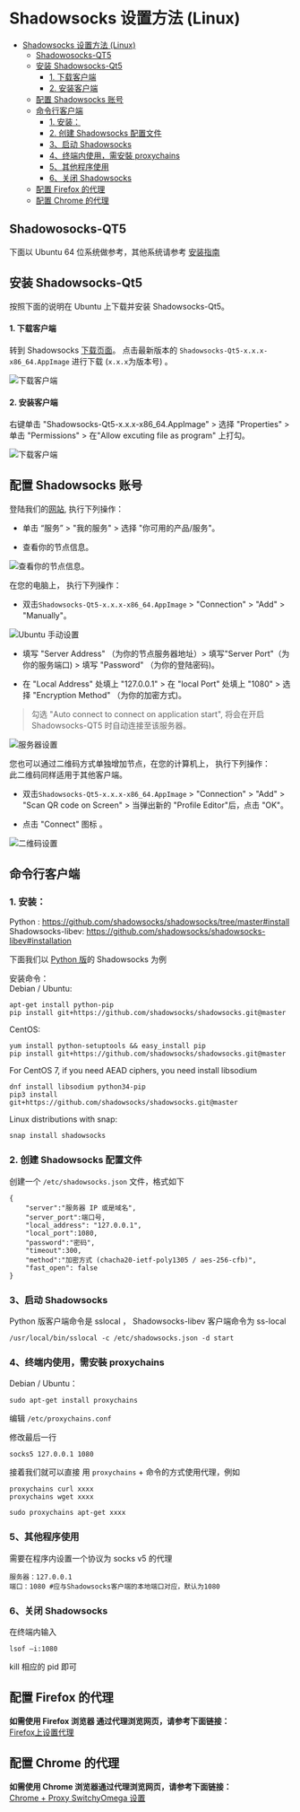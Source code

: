 # Shadowsocks 设置方法 (Linux)
- [Shadowsocks 设置方法 (Linux)](#shadowsocks-设置方法-linux)
  - [Shadowosocks-QT5](#shadowosocks-qt5)
  - [安装 Shadowsocks-Qt5](#安装-shadowsocks-qt5)
      - [1. 下载客户端](#1-下载客户端)
      - [2. 安装客户端](#2-安装客户端)
  - [配置 Shadowsocks 账号](#配置-shadowsocks-账号)
  - [命令行客户端](#命令行客户端)
    - [1. 安装：](#1-安装)
    - [2. 创建 Shadowsocks 配置文件](#2-创建-shadowsocks-配置文件)
    - [3、启动 Shadowsocks](#3启动-shadowsocks)
    - [4、终端内使用，需安裝 proxychains](#4终端内使用需安裝-proxychains)
    - [5、其他程序使用](#5其他程序使用)
    - [6、关闭 Shadowsocks](#6关闭-shadowsocks)
  - [配置 Firefox 的代理](#配置-firefox-的代理)
  - [配置 Chrome 的代理](#配置-chrome-的代理)

## Shadowosocks-QT5

下面以 Ubuntu 64 位系统做参考，其他系统请参考 [安装指南](https://github.com/shadowsocks/shadowsocks-qt5/wiki/%E5%AE%89%E8%A3%85%E6%8C%87%E5%8D%97)

## 安装 Shadowsocks-Qt5
按照下面的说明在 Ubuntu 上下载并安装 Shadowsocks-Qt5。

#### 1. 下载客户端

转到 Shadowsocks [下载页面](https://github.com/shadowsocks/shadowsocks-qt5/releases)。
点击最新版本的 `Shadowsocks-Qt5-x.x.x-x86_64.AppImage` 进行下载 (`x.x.x`为版本号) 。

![下载客户端](../../assets/images/ubuntu-shadowsockDownload.png)

#### 2. 安装客户端

右键单击 "Shadowsocks-Qt5-x.x.x-x86_64.AppImage"  > 选择 "Properties" > 单击 "Permissions" > 在"Allow excuting file as program" 上打勾。

![下载客户端](../../assets/images/ubuntu-permission.png)

## 配置 Shadowsocks 账号

登陆我们的[网站](https://portal.shadowsocks.center), 执行下列操作：

* 单击 “服务” > "我的服务" > 选择 "你可用的产品/服务"。

* 查看你的节点信息。

![查看你的节点信息。](../../assets/images/int-portal-productdetail.png)

在您的电脑上， 执行下列操作：

* 双击`Shadowsocks-Qt5-x.x.x-x86_64.AppImage` > "Connection" > "Add" > "Manually"。

![Ubuntu 手动设置](../../assets/images/ubuntu-manually.png)

* 填写 "Server Address" （为你的节点服务器地址）> 填写"Server Port"（为你的服务端口) > 填写 "Password" （为你的登陆密码)。

* 在 "Local Address" 处填上 "127.0.0.1" > 在 "local Port" 处填上 "1080" > 选择 "Encryption Method" （为你的加密方式)。

>勾选 "Auto connect to connect on application start", 将会在开启 Shadowsocks-QT5 时自动连接至该服务器。

![服务器设置](../../assets/images/ubuntu-shadowsocksSetting.png)

您也可以通过二维码方式单独增加节点，在您的计算机上， 执行下列操作：  
此二维码同样适用于其他客户端。

* 双击`Shadowsocks-Qt5-x.x.x-x86_64.AppImage` > "Connection" > "Add" > "Scan QR code on Screen" > 当弹出新的 "Profile Editor"后，点击 "OK"。

* 点击 "Connect" 图标 。

![二维码设置](../../assets/images/ubuntu-QR.png)

## 命令行客户端
### 1. 安装：
Python : https://github.com/shadowsocks/shadowsocks/tree/master#install  
Shadowsocks-libev: https://github.com/shadowsocks/shadowsocks-libev#installation

下面我们以 [Python 版](https://pypi.python.org/pypi/shadowsocks)的 Shadowsocks 为例

安装命令：  
Debian / Ubuntu:  
```
apt-get install python-pip
pip install git+https://github.com/shadowsocks/shadowsocks.git@master
```

CentOS:  
```
yum install python-setuptools && easy_install pip
pip install git+https://github.com/shadowsocks/shadowsocks.git@master
```

For CentOS 7, if you need AEAD ciphers, you need install libsodium  
```
dnf install libsodium python34-pip
pip3 install  git+https://github.com/shadowsocks/shadowsocks.git@master
```

Linux distributions with snap:  
```
snap install shadowsocks
```

### 2. 创建 Shadowsocks 配置文件

创建一个 `/etc/shadowsocks.json` 文件，格式如下

```
{
    "server":"服务器 IP 或是域名",
    "server_port":端口号,
    "local_address": "127.0.0.1",
    "local_port":1080,
    "password":"密码",
    "timeout":300,
    "method":"加密方式 (chacha20-ietf-poly1305 / aes-256-cfb)",
    "fast_open": false
}
```

### 3、启动 Shadowsocks
Python 版客户端命令是 sslocal ， Shadowsocks-libev 客户端命令为 ss-local  

```
/usr/local/bin/sslocal -c /etc/shadowsocks.json -d start
```


### 4、终端内使用，需安裝 proxychains

Debian / Ubuntu：

```
sudo apt-get install proxychains
```

编辑 `/etc/proxychains.conf`

修改最后一行

```
socks5 127.0.0.1 1080
```

接着我们就可以直接 用 `proxychains` + 命令的方式使用代理，例如

```
proxychains curl xxxx
proxychains wget xxxx

sudo proxychains apt-get xxxx
```

### 5、其他程序使用
需要在程序内设置一个协议为 socks v5 的代理
```
服务器：127.0.0.1
端口：1080 #应与Shadowsocks客户端的本地端口对应，默认为1080
```
### 6、关闭 Shadowsocks

在终端内输入

```
lsof –i:1080
```

kill 相应的 pid 即可

## 	配置 Firefox 的代理

**如需使用 Firefox 浏览器	通过代理浏览网页，请参考下面链接：**  
[Firefox上设置代理](zh_CN/browser/firefox-setup-guide.md)


## 配置 Chrome 的代理

**如需使用 Chrome 浏览器通过代理浏览网页，请参考下面链接：**  
[Chrome + Proxy SwitchyOmega 设置](zh_CN/browser/chrome-setup-guide.md)
